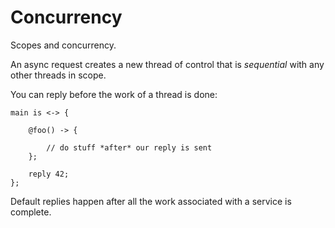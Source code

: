 # Concurrency

Scopes and concurrency.

An async request creates a new thread of control that is *sequential* with any other threads in scope.

You can reply before the work of a thread is done:

```
main is <-> {

	@foo() -> {
	
		// do stuff *after* our reply is sent
	};
	
	reply 42;
};
```

Default replies happen after all the work associated with a service is complete.
